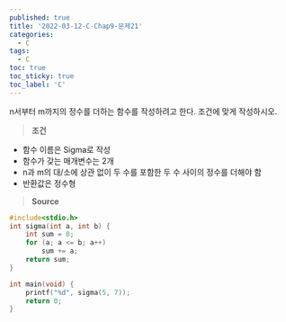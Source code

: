 ```yaml
---
published: true
title: '2022-03-12-C-Chap9-문제21'
categories:
  - C
tags:
  - C
toc: true
toc_sticky: true
toc_label: 'C'
---
```


n서부터 m까지의 정수를 더하는 함수를 작성하려고 한다. 조건에 맞게 작성하시오.

> **조건**

- 함수 이름은 Sigma로 작성
- 함수가 갖는 매개변수는 2개
- n과 m의 대/소에 상관 없이 두 수를 포함한 두 수 사이의 정수를 더해야 함
- 반환값은 정수형

> **Source**

```C
#include<stdio.h>
int sigma(int a, int b) {
	int sum = 0;
	for (a; a <= b; a++)
		sum += a;
	return sum;
}

int main(void) {
	printf("%d", sigma(5, 7));
	return 0;
}
```
